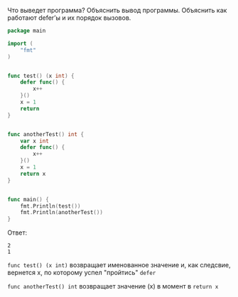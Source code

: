 Что выведет программа? Объяснить вывод программы. Объяснить как работают defer’ы и их порядок вызовов.

```go
package main

import (
	"fmt"
)


func test() (x int) {
	defer func() {
		x++
	}()
	x = 1
	return
}


func anotherTest() int {
	var x int
	defer func() {
		x++
	}()
	x = 1
	return x
}


func main() {
	fmt.Println(test())
	fmt.Println(anotherTest())
}
```

Ответ:
```
2
1

```

`func test() (x int)` возвращает именованное значение и, как следсвие, вернется x, по которому успел "пройтись" `defer`

`func anotherTest() int` возвращает значение (x) в момент в `return x`

